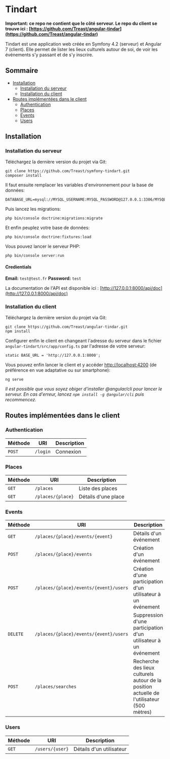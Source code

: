 # Tindart

**Important: ce repo ne contient que le côté serveur. Le repo du client se trouve ici : [https://github.com/Treast/angular-tindar](https://github.com/Treast/angular-tindar)**

Tindart est une application web créée en Symfony 4.2 (serveur) et Angular 7 (client). Elle permet de lister les lieux culturels autour de soi, de voir les événements s'y passant et de s'y inscrire.

## Sommaire
- [Installation](#installation)
	- [Installation du serveur](#installation-du-serveur)
	- [Installation du client](#installation-du-client)
- [Routes implémentées dans le client](#routes-implémentées-dans-le-client)
	- [Authentication](#authentication)
	- [Places](#places)
	- [Events](#events)
	- [Users](#users)

## Installation
### Installation du serveur
Téléchargez la dernière version du projet via Git:
```
git clone https://github.com/Treast/symfony-tindart.git
composer install
```
Il faut ensuite remplacer les variables d'environnement pour la base de données:
```
DATABASE_URL=mysql://MYSQL_USERNAME:MYSQL_PASSWORD@127.0.0.1:3306/MYSQL_DATABASE
```

Puis lancez les migrations:
```
php bin/console doctrine:migrations:migrate
```

Et enfin peuplez votre base de données:
```
php bin/console doctrine:fixtures:load
```

Vous pouvez lancer le serveur PHP:
```
php bin/console server:run
```

#### Credientials
**Email:** `test@test.fr`
**Password:** `test`


La documentation de l'API est disponible ici : [http://127.0.0.1:8000/api/doc](http://127.0.0.1:8000/api/doc)


### Installation du client
Téléchargez la dernière version du projet via Git:
```
git clone https://github.com/Treast/angular-tindar.git
npm install
```

Configurer enfin le client en changeant l'adresse du serveur dans le fichier `angular-tindart/src/app/config.ts` par l'adresse de votre serveur:
```
static BASE_URL = 'http://127.0.0.1:8000';
```

Vous pouvez enfin lancer le client et y accéder [http://localhost:4200](http://localhost:4200) (de préférence en vue adaptative ou sur smartphone):
```
ng serve
```

*Il est possible que vous soyez obiger d'installer @angular/cli pour lancer le serveur. En cas d'erreur, lancez `npm install -g @angular/cli` puis recommencez.*

## Routes implémentées dans le client
### Authentication
|Méthode|URI|Description|
|--|--|--|
|`POST`| `/login` |Connexion
### Places
|Méthode|URI|Description|
|--|--|--|
|`GET`| `/places` |Liste des places
|`GET`| `/places/{place}` |Détails d'une place
### Events
|Méthode|URI|Description|
|--|--|--|
|`GET`| `/places/{place}/events/{event}` |Détails d'un événement
|`POST`| `/places/{place}/events` |Création d'un événement
|`POST`| `/places/{place}/events/{event}/users` |Création d'une participation d'un utilisateur à un événement
|`DELETE`| `/places/{place}/events/{event}/users` |Suppression d'une participation d'un utilisateur à un événement
|`POST`| `/places/searches` |Recherche des lieux culturels autour de la position actuelle de l'utilisateur (500 mètres)
### Users
|Méthode|URI|Description|
|--|--|--|
|`GET`| `/users/{user}` |Détails d'un utilisateur
